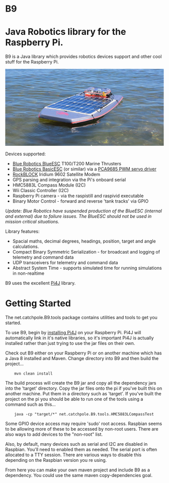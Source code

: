 B9
===========

# Java Robotics library for the Raspberry Pi.

B9 is a Java library which provides robotics devices support and other cool stuff for the Raspberry Pi.

![Nyx](https://github.com/slipperyseal/B9/blob/slippery/doc/nyx-float1.jpg "Nyx")

Devices supported:

- [Blue Robotics BlueESC](https://www.bluerobotics.com/store/thrusters/t100-thruster/) T100/T200 Marine Thrusters
- [Blue Robotics BasicESC](https://www.bluerobotics.com/store/electronics/besc30-r3/) (or similar) via a [PCA9685 PWM servo driver](https://www.adafruit.com/product/815)
- [RockBLOCK](http://www.rock7mobile.com/products-rockblock) Iridium 9602 Satellite Modem
- GPS parsing and integration via the Pi's onboard serial
- HMC5883L Compass Module (I2C)
- Wii Classic Controller (I2C)
- Raspberry Pi camera - via the raspistill and raspivid executable
- Binary Motor Control - forward and reverse 'tank tracks' via GPIO

*Update: Blue Robotics have suspended production of the BlueESC (internal and external) due to failure issues. The BlueESC should not be used in mission critical situations.*

Library features:

- Spacial maths, decimal degrees, headings, position, target and angle calculations.
- Compact Binary Symmetric Serialization - for broadcast and logging of telemetry and command data
- UDP transceivers for telemetry and command data
- Abstract System Time - supports simulated time for running simulations in non-realtime

B9 uses the excellent [Pi4J](https://github.com/Pi4J) library.

# Getting Started

The net.catchpole.B9.tools package contains utilities and tools to get you started.

To use B9, begin by [installing Pi4J](http://pi4j.com/install.html#EasyPreferred) on your Raspberry Pi.
Pi4J will automatically link in it's native libraries, so it's important Pi4J is actually installed rather than just trying to use the jar files on their own.

Check out B9 either on your Raspberry Pi or on another machine which has a Java 8 installed and Maven. Change directory into B9 and then build the project...

        mvn clean install
        
The build process will create the B9 jar and copy all the dependency jars into the 'target' directory.
Copy the jar files onto the pi if you've built this on another machine. Put them in a directory such as 'target'.
If you've built the project on the pi you should be able to run one of the tools using a command such as this...

        java -cp "target/*" net.catchpole.B9.tools.HMC5883LCompassTest

Some GPIO device access may require 'sudo' root access. Raspbian seems to be allowing more of these to be accessed by non-root users.
There are also ways to add devices to the "non-root" list.

Also, by default, many devices such as serial and I2C are disabled in Raspbian.
You'll need to enabled them as needed. The serial port is often allocated to a TTY session.
There are various ways to disable this depending on the Raspbian version you re using.

From here you can make your own maven project and include B9 as a dependency. You could use the same maven copy-dependencies goal.
